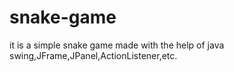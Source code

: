 # snake-game
it is a simple snake game made with the help of java swing,JFrame,JPanel,ActionListener,etc.
